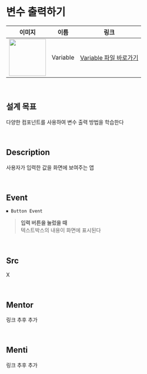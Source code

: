 # 변수 출력하기

|    이미지                                                                                                                           |     이름     |  링크                 |
| :---------------------------------------------------------------------------------------------------------------------------: | :------: | :---------------: |
| <img src="https://user-images.githubusercontent.com/79021544/220135921-ff58a10b-e621-4d6a-9906-3598e07d9268.png" width="100"> | Variable | [Variable 파일 바로가기](#) |
<br>

## 설계 목표
다양한 컴포넌트를 사용하여 변수 출력 방법을 학습한다

<br>

## Description

사용자가 입력한 값을 화면에 보여주는 앱

<br>

## Event

```
⏹ Button Event
```

> **입력 버튼을 눌렀을 때** \
>텍스트박스의 내용이 화면에 표시된다

<br>

## Src

X

<br>

## Mentor

링크 추후 추가

<br>

## Menti

링크 추후 추가
